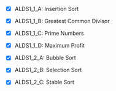 - [x] ALDS1_1_A: Insertion Sort
- [x] ALDS1_1_B: Greatest Common Divisor
- [x] ALDS1_1_C: Prime Numbers
- [x] ALDS1_1_D: Maximum Profit

- [x] ALDS1_2_A: Bubble Sort
- [x] ALDS1_2_B: Selection Sort
- [x] ALDS1_2_C: Stable Sort

